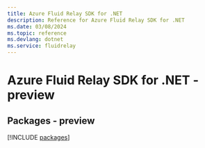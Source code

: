 ```yaml
---
title: Azure Fluid Relay SDK for .NET
description: Reference for Azure Fluid Relay SDK for .NET
ms.date: 03/08/2024
ms.topic: reference
ms.devlang: dotnet
ms.service: fluidrelay
---
```

# Azure Fluid Relay SDK for .NET - preview
## Packages - preview
[!INCLUDE [packages](fluid-relay-index.md)]